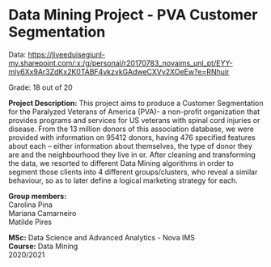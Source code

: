 # Data Mining Project - PVA Customer Segmentation

Data: https://liveeduisegiunl-my.sharepoint.com/:x:/g/personal/r20170783_novaims_unl_pt/EYY-mly6Xx9Ar3ZdKx2K0TABF4vkzvkGAdweCXVy2XOeEw?e=RNhuir

Grade: 18 out of 20

**Project Description:**
This project aims to produce a Customer Segmentation for the Paralyzed Veterans of America (PVA)-
a non-profit organization that provides programs and services for US veterans with spinal cord
injuries or disease.
From the 13 million donors of this association database, we were provided with information on
95412 donors, having 476 specified features about each – either information about themselves, the
type of donor they are and the neighbourhood they live in or.
After cleaning and transforming the data, we resorted to different Data Mining
algorithms in order to segment those clients into 4 different groups/clusters, who reveal a similar
behaviour, so as to later define a logical marketing strategy for each.

**Group members:**<br>Carolina Pina
<br>Mariana Camarneiro
<br>Matilde Pires

**MSc:** Data Science and Advanced Analytics - Nova IMS<br>
**Course:** Data Mining<br>
2020/2021
